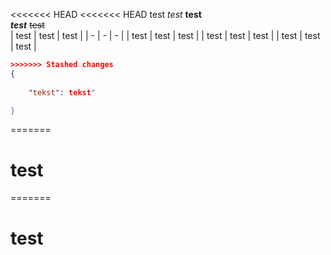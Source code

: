 <<<<<<< HEAD
<<<<<<< HEAD
test
_test_
**test**  
_**test**_
~~test~~  
| test | test | test |
| - | - | - |
| test | test | test |
| test | test | test |
| test | test | test |



```json 1 zmianafdfssdf
>>>>>>> Stashed changes
{
    
    "tekst": tekst"

}
```
=======
# test
=======
# test

